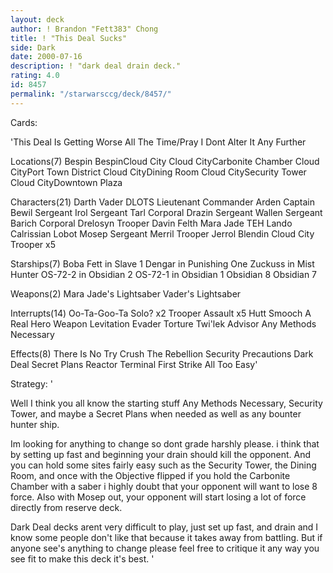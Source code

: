 ```yaml
---
layout: deck
author: ! Brandon "Fett383" Chong
title: ! "This Deal Sucks"
side: Dark
date: 2000-07-16
description: ! "dark deal drain deck."
rating: 4.0
id: 8457
permalink: "/starwarsccg/deck/8457/"
---
```

Cards: 

'This Deal Is Getting Worse All The Time/Pray I Dont Alter It Any Further

Locations(7)
Bespin
BespinCloud City
Cloud CityCarbonite Chamber
Cloud CityPort Town District
Cloud CityDining Room
Cloud CitySecurity Tower
Cloud CityDowntown Plaza

Characters(21)
Darth Vader DLOTS
Lieutenant Commander Arden
Captain Bewil
Sergeant Irol
Sergeant Tarl
Corporal Drazin
Sergeant Wallen
Sergeant Barich
Corporal Drelosyn
Trooper Davin Felth
Mara Jade TEH
Lando Calrissian
Lobot
Mosep
Sergeant Merril
Trooper Jerrol Blendin
Cloud City Trooper x5

Starships(7)
Boba Fett in Slave 1
Dengar in Punishing One
Zuckuss in Mist Hunter
OS-72-2 in Obsidian 2
OS-72-1 in Obsidian 1
Obsidian 8
Obsidian 7

Weapons(2)
Mara Jade's Lightsaber
Vader's Lightsaber

Interrupts(14)
Oo-Ta-Goo-Ta Solo? x2
Trooper Assault x5
Hutt Smooch
A Real Hero
Weapon Levitation
Evader
Torture
Twi'lek Advisor
Any Methods Necessary

Effects(8)
There Is No Try
Crush The Rebellion
Security Precautions
Dark Deal
Secret Plans
Reactor Terminal
First Strike
All Too Easy'

Strategy: '

Well I think you all know the starting stuff
Any Methods Necessary, Security Tower, and maybe a Secret Plans when needed as well as any bounter hunter ship.

Im looking for anything to change so dont grade harshly please. i think that by setting up fast and beginning your drain should kill the opponent. And you can hold some sites fairly easy such as the Security Tower, the Dining Room, and once with the Objective flipped if you hold the Carbonite Chamber with a saber i highly doubt that your opponent will want to lose 8 force. Also with Mosep out, your opponent will start losing a lot of force directly from reserve deck.

Dark Deal decks arent very difficult to play, just set up fast, and drain and I know some people don't like that because it takes away from battling. But if anyone see's anything to change please feel free to critique it any way you see fit to make this deck it's best.
'
